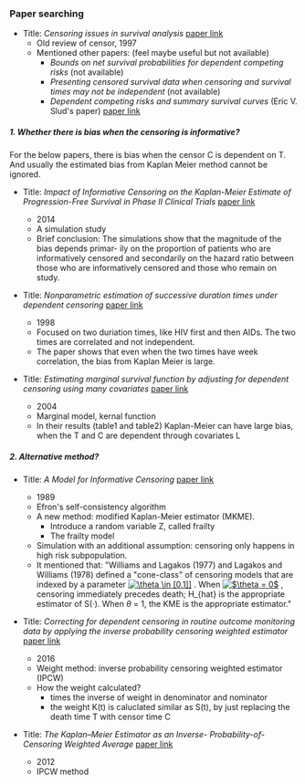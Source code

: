 ### Paper searching

* Title: *Censoring issues in survival analysis* [paper link](https://github.com/sakuramomo1005/Kaplan-Meier-method-under-dependent-censoring/blob/master/Draft/week1/papers/CENSORING%20ISSUES%20IN%20SURVIVAL%20ANALYSIS.pdf)
   * Old review of censor, 1997
   * Mentioned other papers: (feel maybe useful but not available)
      * *Bounds on net survival probabilities for dependent competing risks* (not available)
      * *Presenting censored survival data when censoring and survival times may not be independent* (not available)
      * *Dependent competing risks and summary survival curves* (Eric V. Slud's paper) [paper link](https://github.com/sakuramomo1005/Kaplan-Meier-method-under-dependent-censoring/blob/master/Draft/week1/papers/Dependent%20competing%20risks%20and%20summary%20survival%20curves.pdf)
   
##### 1. Whether there is bias when the censoring is informative?

For the below papers, there is bias when the censor C is dependent on T. And usually the estimated bias from Kaplan Meier method cannot be ignored. 


*  Title: *Impact of Informative Censoring on the Kaplan-Meier Estimate of Progression-Free Survival in Phase II Clinical Trials*
[paper link](https://github.com/sakuramomo1005/Kaplan-Meier-method-under-dependent-censoring/blob/master/Draft/week1/papers/Impact%20of%20Informative%20Censoring%20on%20the%20Kaplan-Meier%20Estimate%20of%20Progression-Free%20Survival%20in%20Phase%20II%20Clinical%20Trials.pdf)
   *  2014
   *  A simulation study
   *  Brief conclusion: 
The simulations show that the magnitude of the bias depends primar- ily on the proportion of patients who are informatively censored and secondarily on the hazard ratio between those who are informatively censored and those who remain on study.

* Title: *Nonparametric estimation of successive duration times under dependent censoring* [paper link](https://github.com/sakuramomo1005/Kaplan-Meier-method-under-dependent-censoring/blob/master/Draft/week1/papers/Nonparametric%20estimation%20of%20successive%20duration%20times%20under%20dependent%20censoring.pdf)
   * 1998
   * Focused on two duriation times, like HIV first and then AIDs. The two times are correlated and not independent.
   * The paper shows that even when the two times have week correlation, the bias from Kaplan Meier is large.
   
* Title: *Estimating marginal survival function by adjusting for dependent censoring using many covariates* [paper link](https://github.com/sakuramomo1005/Kaplan-Meier-method-under-dependent-censoring/blob/master/Draft/week1/papers/ESTIMATING%20MARGINAL%20SURVIVAL%20FUNCTION%20BY%20ADJUSTING%20FOR%20DEPENDENT%20CENSORING%20USING%20MANY%20COVARIATES.pdf)
   * 2004
   * Marginal model, kernal function
   * In their results (table1 and table2) Kaplan-Meier can have large bias, when the T and C are dependent through covariates L 

##### 2. Alternative method?

* Title: *A Model for Informative Censoring* [paper link](https://github.com/sakuramomo1005/Kaplan-Meier-method-under-dependent-censoring/blob/master/Draft/week1/papers/A%20Model%20for%20Informative%20Censoring.pdf)
   * 1989
   * Efron's self-consistency algorithm
   * A new method: modified Kaplan-Meier estimator (MKME).
     * Introduce a random variable Z, called frailty
     * The frailty model
   * Simulation with an additional assumption: censoring only happens in high risk subpopulation.  
   * It mentioned that: "Williams and Lagakos (1977) and Lagakos and Williams (1978) defined a "cone-class" of censoring models that are indexed by a parameter  <a href="https://www.codecogs.com/eqnedit.php?latex=\theta&space;\in&space;[0,1]]" target="_blank"><img src="https://latex.codecogs.com/gif.latex?\theta&space;\in&space;[0,1]]" title="\theta \in [0,1]]" /></a>
. When <a href="https://www.codecogs.com/eqnedit.php?latex=$\theta&space;=&space;0$" target="_blank"><img src="https://latex.codecogs.com/gif.latex?$\theta&space;=&space;0$" title="$\theta = 0$" /></a> , censoring immediately precedes death; H_{hat} is the appropriate estimator of S(·). When $\theta$ = 1, the KME is the appropriate estimator."
   
  
* Title: *Correcting for dependent censoring
in routine outcome monitoring data by applying the inverse probability censoring weighted estimator* [paper link](https://github.com/sakuramomo1005/Kaplan-Meier-method-under-dependent-censoring/blob/master/Draft/week1/papers/Correcting%20for%20dependent%20censoring%20in%20routine%20outcome%20monitoring%20data%20by%20applying%20the%20inverse%20probability%20censoring%20weighted%20estimator.pdf)
   * 2016
   * Weight method: inverse probability censoring weighted estimator (IPCW)
   * How the weight calculated?
     * times the inverse of weight in denominator and nominator
     * the weight K(t) is caluclated similar as S(t), by just replacing the death time T with censor time C
   
* Title: *The Kaplan–Meier Estimator as an Inverse- Probability-of-Censoring Weighted Average* [paper link](https://github.com/sakuramomo1005/Kaplan-Meier-method-under-dependent-censoring/blob/master/Draft/week1/papers/The%20Kaplan%E2%80%93Meier%20Estimator%20as%20an%20InverseProbability-of-Censoring%20Weighted%20Average.pdf)
   * 2012
   * IPCW method
   
